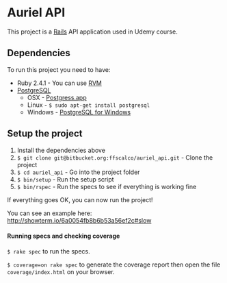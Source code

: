 # Auriel API

This project is a [Rails](http://rubyonrails.org/) API application used in Udemy course.

## Dependencies

To run this project you need to have:

* Ruby 2.4.1 - You can use [RVM](http://rvm.io)
* [PostgreSQL](http://www.postgresql.org/)
  * OSX - [Postgress.app](http://postgresapp.com/)
  * Linux - `$ sudo apt-get install postgresql`
  * Windows - [PostgreSQL for Windows](http://www.postgresql.org/download/windows/)


## Setup the project

1. Install the dependencies above
2. `$ git clone git@bitbucket.org:ffscalco/auriel_api.git` - Clone the project
3. `$ cd auriel_api` - Go into the project folder
4. `$ bin/setup` - Run the setup script
5. `$ bin/rspec` - Run the specs to see if everything is working fine

If everything goes OK, you can now run the project!

You can see an example here: http://showterm.io/6a0054fb8b6b53a56ef2c#slow

#### Running specs and checking coverage

`$ rake spec` to run the specs.

`$ coverage=on rake spec` to generate the coverage report then open the file `coverage/index.html` on your browser.
